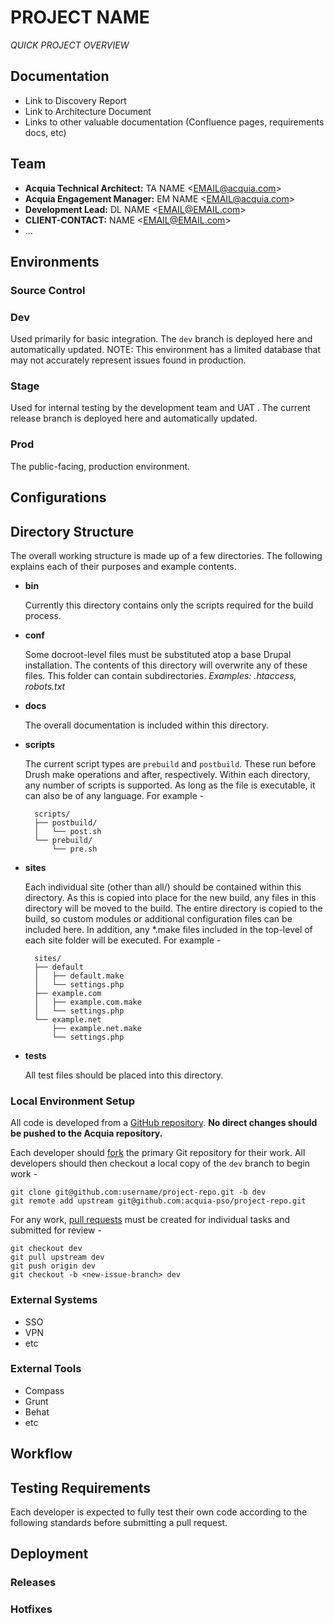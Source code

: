 # PROJECT NAME

_QUICK PROJECT OVERVIEW_

## Documentation

- Link to Discovery Report
- Link to Architecture Document
- Links to other valuable documentation (Confluence pages, requirements docs, etc)


## Team 

- **Acquia Technical Architect:** TA NAME <<EMAIL@acquia.com>>
- **Acquia Engagement Manager:** EM NAME <<EMAIL@acquia.com>>
- **Development Lead:** DL NAME <<EMAIL@EMAIL.com>>
- **CLIENT-CONTACT:** NAME <<EMAIL@EMAIL.com>>
- ...


## Environments

<!-- Customize this section to ensure it matches your project's setup -->

### Source Control

<!-- Specify source control system (git/svn/etc) and any/all locations. Outline -->

### Dev

<!-- <http://INSERT_DEV_URL> -->

Used primarily for basic integration. The `dev` branch is deployed here and automatically updated. NOTE: This environment has a limited database that may not accurately represent issues found in production.


### Stage

<!-- <http://INSERT_STAGE_URL> -->

Used for internal testing by the development team and UAT . The current release branch is deployed here and automatically updated.


### Prod

<!-- <http://INSERT_PROD_URL> -->

The public-facing, production environment.



    
## Configurations

<!-- Any special setup overview -->

## Directory Structure

The overall working structure is made up of a few directories. The following
explains each of their purposes and example contents.

- **bin**

    Currently this directory contains only the scripts required for the build process.

- **conf**

    Some docroot-level files must be substituted atop a base Drupal installation. The contents of this directory will overwrite any of these files. This folder can contain subdirectories. 
    *Examples: .htaccess, robots.txt*

- **docs**

    The overall documentation is included within this directory.

- **scripts**

    The current script types are `prebuild` and `postbuild`. These run before Drush make operations and after, respectively. Within each directory, any number of scripts is supported. As long as the file is executable, it can also be of any language. For example -

        scripts/
        ├── postbuild/
        │   └── post.sh
        └── prebuild/
            └── pre.sh

- **sites**

    Each individual site (other than all/) should be contained within this directory. As this is copied into place for the new build, any files in this directory will be moved to the build. The entire directory is copied to the build, so custom modules or additional configuration files can be included here. In addition, any *.make files included in the top-level of each site folder will be executed. For example -

        sites/
        ├── default
        │   ├── default.make
        │   └── settings.php
        ├── example.com
        │   ├── example.com.make
        │   └── settings.php
        └── example.net
            ├── example.net.make
            └── settings.php

- **tests**

    All test files should be placed into this directory.
    

### Local Environment Setup

All code is developed from a [GitHub repository](https://github.com/acquia-pso/project-repo/). **No direct changes should be pushed to the Acquia repository.**

Each developer should [fork](https://help.github.com/articles/fork-a-repo) the primary Git repository for their work. All developers should then checkout a local copy of the `dev` branch to begin work -

    git clone git@github.com:username/project-repo.git -b dev
    git remote add upstream git@github.com:acquia-pso/project-repo.git

For any work, [pull requests](https://help.github.com/articles/using-pull-requests) must be created for individual tasks and submitted for review -

    git checkout dev
    git pull upstream dev
    git push origin dev
    git checkout -b <new-issue-branch> dev
    
    
### External Systems

<!-- Customize this section with details on additional configurations that are required to develop -->

- SSO
- VPN
- etc


### External Tools

<!-- Call out all external tools in use here and any relevant usage specifics-->

- Compass
- Grunt
- Behat
- etc

    

## Workflow

<!-- Customize the workflow details to match the agreed upon workflow for this project-->


## Testing Requirements

<!-- Customize this section to cover testing requirements; include details on automated code review processes, behat integration, unit testing, etc. -->

Each developer is expected to fully test their own code according to the following standards before submitting a pull request. 

    
## Deployment

<!-- Customize this section based on the client's deployment. Specifically, How Github and Acquia's repo are kept in sync.  -->


### Releases

<!-- Specify how releases are tagged and deployed. Include any specific rollback processes as well. -->


### Hotfixes

<!-- Specify the process for creating and deploying hotfixes. -->



